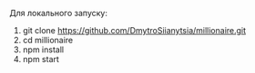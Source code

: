 Для локального запуску:

1. git clone https://github.com/DmytroSiianytsia/millionaire.git
2. cd millionaire
3. npm install
4. npm start
